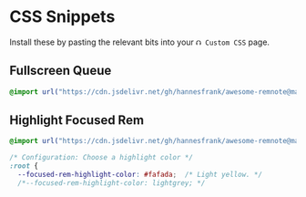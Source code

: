 # CSS Snippets

Install these by pasting the relevant bits into your `⮉ Custom CSS` page.

<!-- TODO: Everything is also available from this shared page. -->

## Fullscreen Queue

```css
@import url("https://cdn.jsdelivr.net/gh/hannesfrank/awesome-remnote@master/css/fullscreen-queue.css");
```

## Highlight Focused Rem

```css
@import url("https://cdn.jsdelivr.net/gh/hannesfrank/awesome-remnote@master/css/highlight-focused-rem.css");

/* Configuration: Choose a highlight color */
:root {
  --focused-rem-highlight-color: #fafada;  /* Light yellow. */
  /*--focused-rem-highlight-color: lightgrey; */
```

